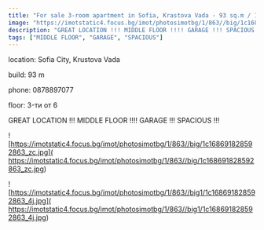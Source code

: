 ```yaml
---
title: "For sale 3-room apartment in Sofia, Krastova Vada - 93 sq.m / 196,000 EUR :: imot.bg AdVERTISEMENT"
image: "https://imotstatic4.focus.bg/imot/photosimotbg/1/863//big/1c168691828592863_OV.jpg"
description: "GREAT LOCATION !!! MIDDLE FLOOR !!!! GARAGE !!! SPACIOUS !!!"
tags: ["MIDDLE FLOOR", "GARAGE", "SPACIOUS"]
---
```


location: Sofia City, Krustova Vada

build: 93 m

phone: 0878897077

floor: 3-ти от 6

GREAT LOCATION !!! MIDDLE FLOOR !!!! GARAGE !!! SPACIOUS !!!


![https://imotstatic4.focus.bg/imot/photosimotbg/1/863//big/1c168691828592863_zc.jpg]( https://imotstatic4.focus.bg/imot/photosimotbg/1/863//big/1c168691828592863_zc.jpg)


![https://imotstatic4.focus.bg/imot/photosimotbg/1/863//big1/1c168691828592863_4j.jpg]( https://imotstatic4.focus.bg/imot/photosimotbg/1/863//big1/1c168691828592863_4j.jpg)



